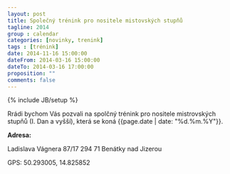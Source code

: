 ```yaml
---
layout: post
title: Společný trénink pro nositele mistovských stupňů
tagline: 2014
group : calendar
categories: [novinky, trenink]
tags : [trénink]
date: 2014-11-16 15:00:00
dateFrom: 2014-03-16 15:00:00
dateTo: 2014-03-16 17:00:00
proposition: ""
comments: false
---
```

{% include JB/setup %}

Rrádi bychom Vás pozvali na spolčný trénink pro nositele mistrovských stupňů (I. Dan a vyšší), která se koná {{page.date | date: "%d.%m.%Y"}}.

**Adresa:**

Ladislava Vágnera 87/17
294 71 Benátky nad Jizerou

GPS: 50.293005, 14.825852